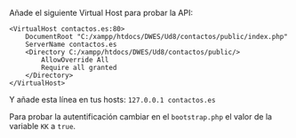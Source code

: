 Añade el siguiente Virtual Host para probar la API:

```
<VirtualHost contactos.es:80>
    DocumentRoot "C:/xampp/htdocs/DWES/Ud8/contactos/public/index.php"
    ServerName contactos.es
    <Directory C:/xampp/htdocs/DWES/Ud8/contactos/public/>
        AllowOverride All
        Require all granted
    </Directory>
</VirtualHost>
```

Y añade esta línea en tus hosts: ``127.0.0.1 contactos.es``

Para probar la autentificación cambiar en el ``bootstrap.php`` el valor de la variable ``KK`` a ``true``.
